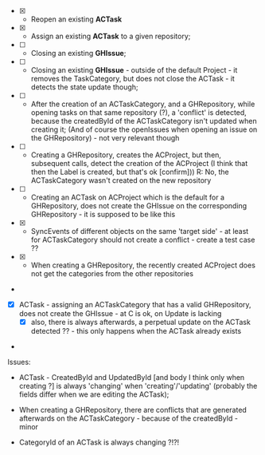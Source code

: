  - [X] - Reopen an existing **ACTask**
 - [X] - Assign an existing **ACTask** to a given repository;
 - [ ] - Closing an existing **GHIssue**;
  - [ ] - Closing an existing **GHIssue** - outside of the default Project - it removes the TaskCategory, but does not close the ACTask - it detects the state update though;
 - [ ] - After the creation of an ACTaskCategory, and a GHRepository, while opening tasks on that same repository (?), a 'conflict' is detected, because the createdById of the ACTaskCategory isn't updated when creating it; (And of course the openIssues when opening an issue on the GHRepository)  - not very relevant though 
 - [ ] - Creating a GHRepository, creates the ACProject, but then, subsequent calls, detect the creation of the ACProject (I think that then the Label is created, but that's ok [confirm])) R: No, the ACTaskCategory wasn't created on the new repository
- [ ] - Creating an ACTask on ACProject which is the default for a GHRepository, does not create the GHIssue on the corresponding GHRepository - it is supposed to be like this

- [X] - SyncEvents of different objects on the same 'target side' - at least for ACTaskCategory should not create a conflict - create a test case ??

- [X] - When creating a GHRepository, the recently created ACProject does not get the categories from the other repositories

- 

- [X] ACTask - assigning an ACTaskCategory that has a valid GHRepository, does not create the GHIssue - at C is ok, on Update is lacking
 	 - [X] also, there is always afterwards, a perpetual update on the ACTask detected ?? - this only happens when the ACTask already exists
- 




Issues:

- ACTask - CreatedById and UpdatedById [and body I think only when creating ?] is always 'changing' when 'creating'/'updating' (probably the fields differ when we are editing the ACTask);
- When creating a GHRepository, there are conflicts that are generated afterwards on the ACTaskCategory - because of the createdById - minor

 - CategoryId of an ACTask is always changing ?!?!
 